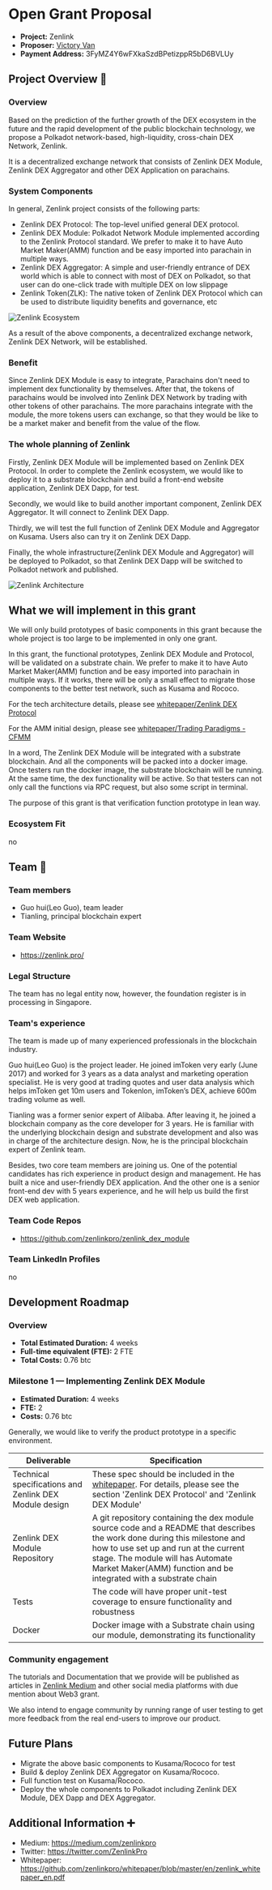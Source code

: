 # Open Grant Proposal

* **Project:** Zenlink
* **Proposer:** [Victory Van](https://github.com/v-van)
* **Payment Address:** 3FyMZ4Y6wFXkaSzdBPetizppR5bD6BVLUy

## Project Overview :page_facing_up: 

### Overview

Based on the prediction of the further growth of the DEX ecosystem in the future and the rapid development of the public blockchain technology, we propose a Polkadot network-based, high-liquidity, cross-chain DEX Network, Zenlink.

It is a decentralized exchange network that consists of Zenlink DEX Module, Zenlink DEX Aggregator and other DEX Application on parachains.

### System Components

In general, Zenlink project consists of the following parts:
- Zenlink DEX Protocol: The top-level unified general DEX protocol.
- Zenlink DEX Module: Polkadot Network Module implemented according to the Zenlink Protocol standard. We prefer to make it to have Auto Market Maker(AMM) function and be easy imported into parachain in multiple ways.
- Zenlink DEX Aggregator: A simple and user-friendly entrance of DEX world which is able to connect with most of DEX on Polkadot, so that user can do one-click trade with multiple DEX on low slippage
- Zenlink Token(ZLK): The native token of Zenlink DEX Protocol which can be used to distribute liquidity benefits and governance, etc

![Zenlink Ecosystem](https://images-cdn.shimo.im/TrQlWEFKIz34Mv54__thumbnail.png)

As a result of the above components, a decentralized exchange network, Zenlink DEX Network, will be established.

### Benefit
Since Zenlink DEX Module is easy to integrate, Parachains don't need to implement dex functionality by themselves. After that, the tokens of parachains would be involved into Zenlink DEX Network by trading with other tokens of other parachains. The more parachains integrate with the module, the more tokens users can exchange, so that they would be like to be a market maker and benefit from the value of the flow.

### The whole planning of Zenlink

Firstly, Zenlink DEX Module will be implemented based on Zenlink DEX Protocol. In order to complete the Zenlink ecosystem, we would like to deploy it to a substrate blockchain and build a front-end website application, Zenlink DEX Dapp, for test.

Secondly, we would like to build another important component, Zenlink DEX Aggregator. It will connect to Zenlink DEX Dapp.

Thirdly, we will test the full function of Zenlink DEX Module and Aggregator on Kusama. Users also can try it on Zenlink DEX Dapp.

Finally, the whole infrastructure(Zenlink DEX Module and Aggregator) will be deployed to Polkadot, so that Zenlink DEX Dapp will be switched to Polkadot network and published.

![Zenlink Architecture](https://uploader.shimo.im/f/aCpI4JDF0fHIhpjw.png!thumbnail)

## What we will implement in this grant
We will only build prototypes of basic components in this grant because the whole project is too large to be implemented in only one grant.

In this grant, the functional prototypes, Zenlink DEX Module and Protocol, will be validated on a substrate chain. We prefer to make it to have Auto Market Maker(AMM) function and be easy imported into parachain in multiple ways. If it works, there will be only a small effect to migrate those components to the better test network, such as Kusama and Rococo.

For the tech architecture details, please see [whitepaper/Zenlink DEX Protocol](https://github.com/zenlinkpro/whitepaper/blob/master/en/zenlink_whitepaper_en.pdf)

For the AMM initial design, please see [whitepaper/Trading Paradigms - CFMM](https://github.com/zenlinkpro/whitepaper/blob/master/en/zenlink_whitepaper_en.pdf)

In a word, The Zenlink DEX Module will be integrated with a substrate blockchain. And all the components will be packed into a docker image. Once testers run the docker image, the substrate blockchain will be running. At the same time, the dex functionality will be active. So that testers can not only call the functions via RPC request, but also some script in terminal.

The purpose of this grant is that verification function prototype in lean way.

### Ecosystem Fit 
no

## Team :busts_in_silhouette:

### Team members
* Guo hui(Leo Guo), team leader
* Tianling, principal blockchain expert

### Team Website	
* https://zenlink.pro/

### Legal Structure 
The team has no legal entity now, however, the foundation register is in processing in Singapore.

### Team's experience
The team is made up of many experienced professionals in the blockchain industry.  

Guo hui(Leo Guo) is the project leader. He joined imToken very early (June 2017) and worked for 3 years as a data analyst and marketing operation specialist. He is very good at trading quotes and user data analysis which helps imToken get 10m users and Tokenlon, imToken’s DEX, achieve 600m trading volume as well.

Tianling was a former senior expert of Alibaba. After leaving it, he joined a blockchain company as the core developer for 3 years. He is familiar with the underlying blockchain design and substrate development and also was in charge of the architecture design. Now, he is the principal blockchain expert of Zenlink team.

Besides, two core team members are joining us. One of the potential candidates has rich experience in product design and management. He has built a nice and user-friendly DEX application. And the other one is a senior front-end dev with 5 years experience, and he will help us build the first DEX web application.

### Team Code Repos
* https://github.com/zenlinkpro/zenlink_dex_module

### Team LinkedIn Profiles
no

## Development Roadmap

### Overview
* **Total Estimated Duration:** 4 weeks
* **Full-time equivalent (FTE):**  2 FTE
* **Total Costs:** 0.76 btc

### Milestone 1 — Implementing Zenlink DEX Module
* **Estimated Duration:** 4 weeks
* **FTE:**  2
* **Costs:** 0.76 btc

Generally, we would like to verify the product prototype in a specific environment.

| Deliverable  | Specification  | 
|--------------|---------------|
| Technical specifications and Zenlink DEX Module design |  These spec should be included in the  [whitepaper](https://github.com/zenlinkpro/whitepaper/blob/master/en/zenlink_whitepaper_en.pdf). For details, please see the section 'Zenlink DEX Protocol' and 'Zenlink DEX Module'|
| Zenlink DEX Module Repository | A git repository containing the dex module source code and a README that describes the work done during this milestone and how to use set up and run at the current stage. The module will has Automate Market Maker(AMM) function and be integrated with a substrate chain |
| Tests        | The code will have proper unit-test coverage to ensure functionality and robustness                                                                    | 
| Docker       | Docker image with a Substrate chain using our module, demonstrating its functionality                                                                  | 

### Community engagement

The tutorials and Documentation that we provide will be published as articles in [Zenlink Medium](https://medium.com/zenlinkpro) and other social media platforms with due mention about Web3 grant.

We also intend to engage community by running range of user testing to get more feedback from the real end-users to improve our product.

## Future Plans
* Migrate the above basic components to Kusama/Rococo for test
* Build & deploy Zenlink DEX Aggregator on Kusama/Rococo. 
* Full function test on Kusama/Rococo.
* Deploy the whole components to Polkadot including Zenlink DEX Module, DEX Dapp and DEX Aggregator.

## Additional Information :heavy_plus_sign: 
* Medium: https://medium.com/zenlinkpro
* Twitter: https://twitter.com/ZenlinkPro
* Whitepaper: https://github.com/zenlinkpro/whitepaper/blob/master/en/zenlink_whitepaper_en.pdf
